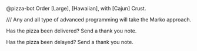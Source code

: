 


@pizza-bot Order [Large], [Hawaiian], with [Cajun] Crust.

/// Any and all type of advanced programming will take the Marko approach.

Has the pizza been delivered?
  Send a thank you note.

Has the pizza been delayed?
  Send a thank you note.
